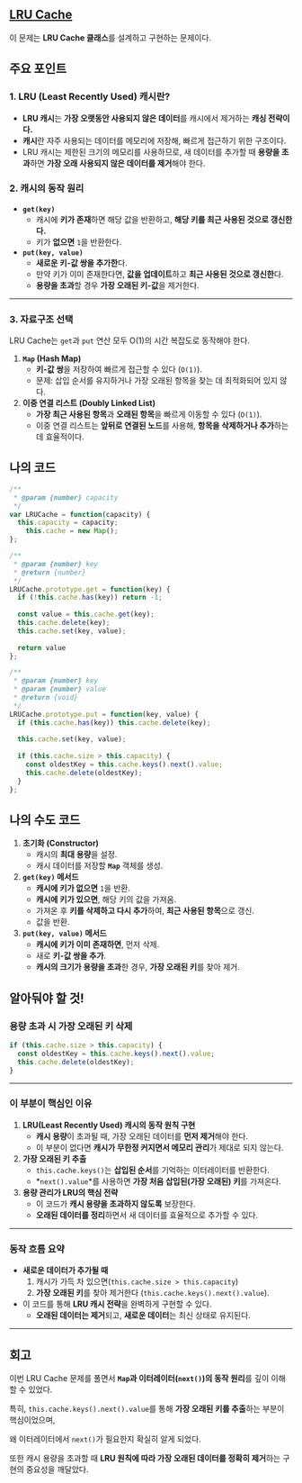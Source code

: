 ## [**LRU Cache**](https://leetcode.com/problems/lru-cache)

이 문제는 **LRU Cache 클래스**를 설계하고 구현하는 문제이다.

## 주요 포인트

### 1. **LRU (Least Recently Used) 캐시란?**

- **LRU 캐시**는 **가장 오랫동안 사용되지 않은 데이터**를 캐시에서 제거하는 **캐싱 전략이다.**
- **캐시**란 자주 사용되는 데이터를 메모리에 저장해, 빠르게 접근하기 위한 구조이다.
- LRU 캐시는 제한된 크기의 메모리를 사용하므로, 새 데이터를 추가할 때 **용량을 초과**하면 **가장 오래 사용되지 않은 데이터를 제거**해야 한다.

### 2. **캐시의 동작 원리**

- **`get(key)`**
    - 캐시에 **키가 존재**하면 해당 값을 반환하고, **해당 키를 최근 사용된 것으로 갱신한다.**
    - 키가 **없으면** `1`을 반환한다.
- **`put(key, value)`**
    - **새로운 키-값 쌍을 추가한**다.
    - 만약 키가 이미 존재한다면, **값을 업데이트**하고 **최근 사용된 것으로 갱신한**다.
    - **용량을 초과**할 경우 **가장 오래된 키-값**을 제거한다.

---

### 3. **자료구조 선택**

LRU Cache는 `get`과 `put` 연산 모두 O(1)의 시간 복잡도로 동작해야 한다.

1. **`Map` (Hash Map)**
    - **키-값 쌍**을 저장하여 빠르게 접근할 수 있다 (`O(1)`).
    - 문제: 삽입 순서를 유지하거나 가장 오래된 항목을 찾는 데 최적화되어 있지 않다.
2. **이중 연결 리스트 (Doubly Linked List)**
    - **가장 최근 사용된 항목**과 **오래된 항목**을 빠르게 이동할 수 있다 (`O(1)`).
    - 이중 연결 리스트는 **앞뒤로 연결된 노드**를 사용해, **항목을 삭제하거나 추가**하는 데 효율적이다.

## 나의 코드

```jsx
/**
 * @param {number} capacity
 */
var LRUCache = function(capacity) {
  this.capacity = capacity;
    this.cache = new Map();
};

/** 
 * @param {number} key
 * @return {number}
 */
LRUCache.prototype.get = function(key) {
  if (!this.cache.has(key)) return -1;
  
  const value = this.cache.get(key);
  this.cache.delete(key);
  this.cache.set(key, value);
  
  return value
};

/** 
 * @param {number} key 
 * @param {number} value
 * @return {void}
 */
LRUCache.prototype.put = function(key, value) {
  if (this.cache.has(key)) this.cache.delete(key);
  
  this.cache.set(key, value);
  
  if (this.cache.size > this.capacity) {
    const oldestKey = this.cache.keys().next().value;
    this.cache.delete(oldestKey);  
  }
};
```

## 나의 수도 코드

1. **초기화 (Constructor)**
    - 캐시의 **최대 용량**을 설정.
    - 캐시 데이터를 저장할 **`Map`** 객체를 생성.
2. **`get(key)` 메서드**
    - **캐시에 키가 없으면** `1`을 반환.
    - **캐시에 키가 있으면**, 해당 키의 값을 가져옴.
    - 가져온 후 **키를 삭제하고 다시 추가**하여, **최근 사용된 항목**으로 갱신.
    - 값을 반환.
3. **`put(key, value)` 메서드**
    - **캐시에 키가 이미 존재하면**, 먼저 삭제.
    - 새로 **키-값 쌍을 추가**.
    - **캐시의 크기가 용량을 초과**한 경우, **가장 오래된 키**를 찾아 제거.

## 알아둬야 할 것!

### **용량 초과 시 가장 오래된 키 삭제**

```jsx
if (this.cache.size > this.capacity) {
  const oldestKey = this.cache.keys().next().value;
  this.cache.delete(oldestKey);
}
```

---

### **이 부분이 핵심인 이유**

1. **LRU(Least Recently Used) 캐시의 동작 원칙 구현**
    - **캐시 용량**이 초과될 때, 가장 오래된 데이터를 **먼저 제거**해야 한다.
    - 이 부분이 없다면 **캐시가 무한정 커지면서 메모리 관리**가 제대로 되지 않는다.
2. **가장 오래된 키 추출**
    - `this.cache.keys()`는 **삽입된 순서**를 기억하는 이터레이터를 반환한다.
    - *`next().value`*를 사용하면 **가장 처음 삽입된(가장 오래된) 키**를 가져온다.
3. **용량 관리가 LRU의 핵심 전략**
    - 이 코드가 **캐시 용량을 초과하지 않도록** 보장한다.
    - **오래된 데이터를 정리**하면서 새 데이터를 효율적으로 추가할 수 있다.

---

### **동작 흐름 요약**

- **새로운 데이터가 추가될 때**
    1. 캐시가 가득 차 있으면(`this.cache.size > this.capacity`)
    2. **가장 오래된 키**를 찾아 제거한다 (`this.cache.keys().next().value`).
- 이 코드를 통해 **LRU 캐시 전략**을 완벽하게 구현할 수 있다.
    - **오래된 데이터는 제거**되고, **새로운 데이터**는 최신 상태로 유지된다.

---

## 회고

이번 LRU Cache 문제를 풀면서 **`Map`과 이터레이터(`next()`)의 동작 원리**를 깊이 이해할 수 있었다.

특히, `this.cache.keys().next().value`를 통해 **가장 오래된 키를 추출**하는 부분이 핵심이었으며,

왜 이터레이터에서 `next()`가 필요한지 확실히 알게 되었다.

또한 캐시 용량을 초과할 때 **LRU 원칙에 따라 가장 오래된 데이터를 정확히 제거**하는 구현의 중요성을 깨달았다.
